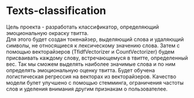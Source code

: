 # Texts-classification
Цель проекта - разработать классификатор, определяющий эмоциональную окраску твитта.  
Для этого будет создан токенайзер, выделяющий слова и удаляющий символы, не относящиеся к лексическому значению слова. Затем с помощью векторайзеров (TfidfVectorizer и  CountVectorizer) будем присваивать каждому слову, встречающемуся в твитте, определенный вес. Так мы сможем выделять наиболее значимые слова и по ним определять эмоциональную оценку твитта. 
Будет обучена логистическая регрессия на векторах из векторайзеров. Качество модели булет улучшено с помощью стемминга, ограничения частоты слов и уделения внимания другим признакам о пользователее.
